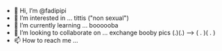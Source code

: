 - 👋 Hi, I’m @fadipipi
- 👀 I’m interested in ... tittis ("non sexual")
- 🌱 I’m currently learning ... boooooba
- 💞️ I’m looking to collaborate on ... exchange booby pics (.)(.) --> (  .  )(  .  )
- 📫 How to reach me ...

<!---
fadipipi/fadipipi is a ✨ special ✨ repository because its `README.md` (this file) appears on your GitHub profile.
You can click the Preview link to take a look at your changes.
--->
